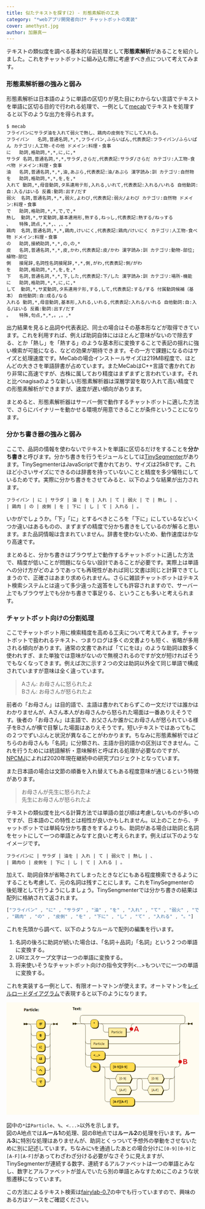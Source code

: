 ```yaml
---
title: 似たテキストを探す(2) - 形態素解析の工夫
category: "*webアプリ開発者向け* チャットボットの実装"
cover: amethyst.jpg
author: 加藤真一
---
```


テキストの類似度を調べる基本的な前処理として**形態素解析**があることを紹介しました。これをチャットボットに組み込む際に考慮すべき点について考えてみます。

### 形態素解析器の強みと弱み

形態素解析は日本語のように単語の区切りが見た目にわからない言語でテキストを単語に区切る目的で行われる処理で、一例として[mecab](https://taku910.github.io/mecab/)でテキストを処理すると以下のような出力を得られます。

```shell-session
$ mecab
フライパンにサラダ油を入れて弱火で熱し、鶏肉の皮側を下にして入れる。
フライパン	名詞,普通名詞,*,*,フライパン,ふらいぱん,代表表記:フライパン/ふらいぱん カテゴリ:人工物-その他 ドメイン:料理・食事
に	助詞,格助詞,*,*,に,に,*
サラダ	名詞,普通名詞,*,*,サラダ,さらだ,代表表記:サラダ/さらだ カテゴリ:人工物-食べ物 ドメイン:料理・食事
油	名詞,普通名詞,*,*,油,あぶら,代表表記:油/あぶら 漢字読み:訓 カテゴリ:自然物
を	助詞,格助詞,*,*,を,を,*
入れて	動詞,*,母音動詞,タ系連用テ形,入れる,いれて,代表表記:入れる/いれる 自他動詞:自:入る/はいる 反義:動詞:出す/だす
弱火	名詞,普通名詞,*,*,弱火,よわび,代表表記:弱火/よわび カテゴリ:自然物 ドメイン:料理・食事
で	助詞,格助詞,*,*,で,で,*
熱し	動詞,*,サ変動詞,基本連用形,熱する,ねっし,代表表記:熱する/ねっする
、	特殊,読点,*,*,、,、,*
鶏肉	名詞,普通名詞,*,*,鶏肉,けいにく,代表表記:鶏肉/けいにく カテゴリ:人工物-食べ物 ドメイン:料理・食事
の	助詞,接続助詞,*,*,の,の,*
皮	名詞,普通名詞,*,*,皮,かわ,代表表記:皮/かわ 漢字読み:訓 カテゴリ:動物-部位;植物-部位
側	接尾辞,名詞性名詞接尾辞,*,*,側,がわ,代表表記:側/がわ
を	助詞,格助詞,*,*,を,を,*
下	名詞,普通名詞,*,*,下,した,代表表記:下/した 漢字読み:訓 カテゴリ:場所-機能
に	助詞,格助詞,*,*,に,に,*
して	動詞,*,サ変動詞,タ系連用テ形,する,して,代表表記:する/する 付属動詞候補（基本） 自他動詞:自:成る/なる
入れる	動詞,*,母音動詞,基本形,入れる,いれる,代表表記:入れる/いれる 自他動詞:自:入る/はいる 反義:動詞:出す/だす
。	特殊,句点,*,*,。,。,*
```

出力結果を見ると品詞や代表表記、同士の場合はその基本形などが取得できています。これを利用すれば、例えば助詞自体にはほとんど意味がないので除去する、とか「熱し」を「熱する」のような基本形に変換することで表記の揺れに強い検索が可能になる、などの効果が期待できます。その一方で課題になるのはサイズと処理速度です。MeCabの場合インストールサイズは219MB程度で、ほとんどの大きさを単語辞書が占めています。またMeCabはC++言語で書かれており非常に高速ですが、古株に属しており精度はまずまずと言われています。それと比べnagisaのような新しい形態素解析器は深層学習を取り入れて高い精度での形態素解析ができますが、速度が遅い傾向があります。  

まとめると、形態素解析器はサーバー側で動作するチャットボットに適した方法で、さらにバイナリーを動かせる環境が用意できることが条件ということになります。

### 分かち書き器の強みと弱み

ここで、品詞の情報を使わないでテキストを単語に区切るだけをすることを**分かち書き**と呼びます。分かち書きを行うモジュールとしては[TinySegmenter](http://chasen.org/~taku/software/TinySegmenter/)があります。TinySegmenterはJavaScriptで書かれており、サイズは25kBです。これほど小さいサイズにできるのは辞書を持っていないことと精度を多少犠牲にしているためです。実際に分かち書きをさせてみると、以下のような結果が出力されます。

```shell-session
フライパン | に | サラダ | 油 | を | 入れ | て | 弱火 | で | 熱し | 、 
| 鶏肉 | の | 皮側 | を | 下に | し | て | 入れる | 。
```
いかがでしょうか。「下」「に」とするべきところを「下に」にしているなどいくつか違いはあるものの、まずまずの精度で分かち書きをしているのが解ると思います。また品詞情報は含まれていません。辞書を使わないため、動作速度はかなり高速です。

まとめると、分かち書きはブラウザ上で動作するチャットボットに適した方法で、精度が低いことが問題にならない設計であることが必要です。実際上は単語への分け方がどのようであっても再現性があれば同じ文書は同じと計算できてしまうので、正確さはあまり求められません。さらに雑談チャットボットはテキスト検索システムとは違って多少違った返答をしても許容されますので、サーバー上でもブラウザ上でも分かち書きで事足りる、ということも多いと考えられます。


### チャットボット向けの分割処理

ここでチャットボット用に検索精度を高める工夫について考えてみます。チャットボットで扱われるテキスト、つまりログは多くの文書よりも短く、省略が多用される傾向があります。通常の文書であれば「てにをは」のような助詞は数多く使われすぎ、また単独では意味がないので無視されるのですが文が短ければそうでもなくなってきます。例えば次に示す２つの文は助詞以外全て同じ単語で構成されていますが意味は全く違っています。

> Aさん: お母さんに怒られたよ  
> Bさん: お母さんが怒られたよ

前者の「お母さん」は目的語で、主語は書かれておらずこの一文だけでは誰かはわかりませんが、Aさん本人がお母さんから怒られた場面は一番ありえそうです。後者の「お母さん」は主語で、お父さんか誰かにお母さんが怒られている様子をBさんが横で目撃した場面はありえそうです。短いテキストではあってもこの２つでずいぶんと状況が異なることがわかります。ちなみに形態素解析ではどちらのお母さんも「名詞」に分類され、主語か目的語かの区別はできません。これを行うためには統語解析・意味解析と呼ばれる処理が必要なのですが、[NPCMJ](http://npcmj.ninjal.ac.jp/)によれば2020年現在継続中の研究プロジェクトとなっています。

また日本語の場合は文節の順番を入れ替えてもある程度意味が通じるという特徴があります。

> お母さんが先生に怒られたよ  
> 先生にお母さんが怒られたよ

テキストの類似度を比べる計算方法では単語の並び順は考慮しないものが多いのですが、日本語のこの特性とは相性が良いかもしれません。以上のことから、チャットボットでは単純な分かち書きをするよりも、助詞がある場合は助詞と名詞をセットにして一つの単語とみなすと良いと考えられます。例えば以下のようなイメージです。

```shell-session
フライパンに | サラダ | 油を | 入れ | て | 弱火で | 熱し | 、 
| 鶏肉の | 皮側を | 下に | し | て | 入れる | 。
```

加えて、助詞自体が省略されてしまったときなどにもある程度検索できるようにすることも考慮して、元の名詞は残すことにします。これをTinySegmenterの後処理として行うようにしましょう。TinySengmenterでは分かち書きの結果は配列に格納されて返されます。

```js
["フライパン" , "に" , "サラダ" , "油" , "を" , "入れ" , "て" , "弱火" , "で" , "熱し" , 、 
, "鶏肉" , "の" , "皮側" , "を" , "下に" , "し" , "て" , "入れる" , "。"]
```

これを先頭から調べて、以下のようなルールで配列の編集を行います。

1. 名詞の後ろに助詞が続いた場合は、「名詞＋品詞」「名詞」という２つの単語に変換する。
1. URIエスケープ文字は一つの単語に変換する。
1. 将来使いそうなチャットボット向けの指令文字列<...>もついでに一つの単語に変換する。

これを実装する一例として、有限オートマトンが使えます。オートマトンを[レイルロードダイアグラム](https://bottlecaps.de/rr/ui)で表現すると以下のようになります。

!["Particle ::= ("が" | "を" | "に" | "は" | "へ" | "で" );Directive ::= "<...>";Text ::= ( "*"^Particle Particle? | Particle | Directive | ("%" ("[0-9][0-9]" | [0-9A-F] [0-9A-F] | "[A-F][A-F]" ) ))+"](./diagram-marked.png)

図中の`*`は`Particle`、`%`、`<...>`以外を示します。  
図のA地点では**ルール1**の処理、図のB地点では**ルール2**の処理を行います。**ルール3**に特別な処理はありませんが、助詞とくっついて予想外の挙動をさせないために別に記述しています。ちなみに`%`を通過したあとの場合分けに`[0-9][0-9]`と`[A-F][A-F]`があってわざわざ分ける必要がなさそうに見えますが、TinySegmenterが連続する数字、連続するアルファベットは一つの単語とみなし、数字とアルファベットが並んでいたら別の単語とみなすためにこのような状態遷移になっています。 

この方法によるテキスト検索は[fairylab-0.7](https://github.com/shinichi-kato/fairylab-0.7)の中でも行っていますので、興味のある方はソースをご確認ください。